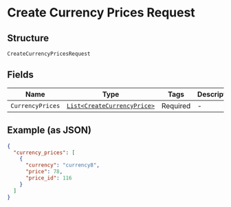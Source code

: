 
# Create Currency Prices Request

## Structure

`CreateCurrencyPricesRequest`

## Fields

| Name | Type | Tags | Description |
|  --- | --- | --- | --- |
| `CurrencyPrices` | [`List<CreateCurrencyPrice>`](../../doc/models/create-currency-price.md) | Required | - |

## Example (as JSON)

```json
{
  "currency_prices": [
    {
      "currency": "currency8",
      "price": 78,
      "price_id": 116
    }
  ]
}
```

